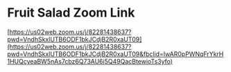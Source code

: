 # Fruit Salad Zoom Link

[https://us02web.zoom.us/j/82281438637?pwd=VndhSkxlUTB6ODF1bkJCdjB2R0xaUT09](https://us02web.zoom.us/j/82281438637?pwd=VndhSkxlUTB6ODF1bkJCdjB2R0xaUT09&fbclid=IwAR0pPWNqFrYkrH1HUQcyeaBW5nAs7cbz6Q73AU6i5Q49QacBtewioTs3yfo)

